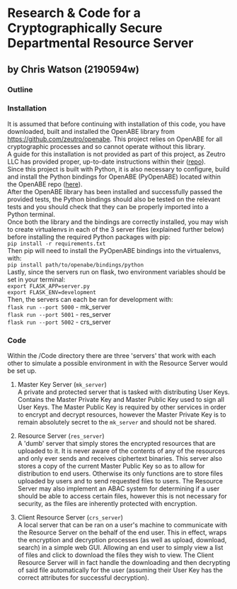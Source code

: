 # Research & Code for a Cryptographically Secure Departmental Resource Server
## by Chris Watson (2190594w)

### Outline

### Installation
It is assumed that before continuing with installation of this code, you have downloaded, built and installed the OpenABE library from https://github.com/zeutro/openabe. This project relies on OpenABE for all cryptographic processes and so cannot operate without this library.  
A guide for this installation is not provided as part of this project, as Zeutro LLC has provided proper, up-to-date instructions within their ([repo](https://github.com/zeutro/openabe)).  
Since this project is built with Python, it is also necessary to configure, build and install the Python bindings for OpenABE (PyOpenABE) located within the OpenABE repo ([here](https://github.com/zeutro/openabe/tree/master/bindings/python)).  
After the OpenABE library has been installed and successfully passed the provided tests, the Python bindings should also be tested on the relevant tests and you should check that they can be properly imported into a Python terminal.  
Once both the library and the bindings are correctly installed, you may wish to create virtualenvs in each of the 3 server files (explained further below) before installing the required Python packages with pip:  
  `pip install -r requirements.txt`  
Then pip will need to install the PyOpenABE bindings into the virtualenvs, with:  
  `pip install path/to/openabe/bindings/python`  
Lastly, since the servers run on flask, two environment variables should be set in your terminal:  
  `export FLASK_APP=server.py`  
  `export FLASK_ENV=development`  
Then, the servers can each be ran for development with:  
  `flask run --port 5000` - mk_server  
  `flask run --port 5001` - res_server  
  `flask run --port 5002` - crs_server  

### Code
Within the /Code directory there are three 'servers' that work with each other to simulate a possible environment in with the Resource Server would be set up.

1. Master Key Server (`mk_server`)  
A private and protected server that is tasked with distributing User Keys. Contains the Master Private Key and Master Public Key used to sign all User Keys. The Master Public Key is required by other services in order to encrypt and decrypt resources, however the Master Private Key is to remain absolutely secret to the `mk_server` and should not be shared.

2. Resource Server (`res_server`)  
A 'dumb' server that simply stores the encrypted resources that are uploaded to it. It is never aware of the contents of any of the resources and only ever sends and receives ciphertext binaries. This server also stores a copy of the current Master Public Key so as to allow for distribution to end users. Otherwise its only functions are to store files uploaded by users and to send requested files to users. The Resource Server may also implement an ABAC system for determining if a user should be able to access certain files, however this is not necessary for security, as the files are inherently protected with encryption.

3. Client Resource Server (`crs_server`)  
A local server that can be ran on a user's machine to communicate with the Resource Server on the behalf of the end user. This in effect, wraps the encryption and decryption processes (as well as upload, download, search) in a simple web GUI. Allowing an end user to simply view a list of files and click to download the files they wish to view. The Client Resource Server will in fact handle the downloading and then decrypting of said file automatically for the user (assuming their User Key has the correct attributes for successful decryption).
